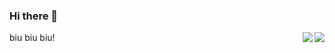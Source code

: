 ### Hi there 👋

<!-- <a href="https://github.com/sudong0701/sudong0701"> -->
  <img align="right" src="https://github-readme-stats.vercel.app/api/top-langs/?username=sudong0701&layout=compact">
<!-- </a> -->
<!-- <a href="https://github.com/sudong0701/sudong0701"> -->
  <img align="right" src="https://github-readme-stats.vercel.app/api?username=sudong0701&show_icons=true&text_color=24292e&bg_color=ffffff&hide_title=true">
<!-- </a> -->


biu biu biu!
